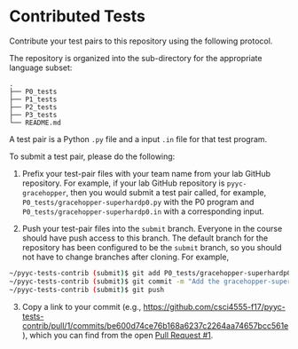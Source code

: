 # Contributed Tests

Contribute your test pairs to this repository using the following protocol.

The repository is organized into the sub-directory for the appropriate language subset:

```
.
├── P0_tests
├── P1_tests
├── P2_tests
├── P3_tests
└── README.md
```

A test pair is a Python `.py` file and a input `.in` file for that test program.

To submit a test pair, please do the following:

1. Prefix your test-pair files with your team name from your lab GitHub repository. For example, if your lab GitHub repository is `pyyc-gracehopper`, then you would submit a test pair called, for example, `P0_tests/gracehopper-superhardp0.py` with the P0 program and `P0_tests/gracehopper-superhardp0.in` with a corresponding input.

2. Push your test-pair files into the `submit` branch. Everyone in the course should have push access to this branch. The default branch for the repository has been configured to be the `submit` branch, so you should not have to change branches after cloning. For example,
```bash
~/pyyc-tests-contrib (submit)$ git add P0_tests/gracehopper-superhardp0.py P0_tests/gracehopper-superhardp0.in
~/pyyc-tests-contrib (submit)$ git commit -m "Add the gracehopper-superhardp0 test pair"
~/pyyc-tests-contrib (submit)$ git push
```

3. Copy a link to your commit (e.g., https://github.com/csci4555-f17/pyyc-tests-contrib/pull/1/commits/be600d74ce76b168a6237c2264aa74657bcc561e), which you can find from the open [Pull Request #1](https://github.com/csci4555-f17/pyyc-tests-contrib/pull/1).
